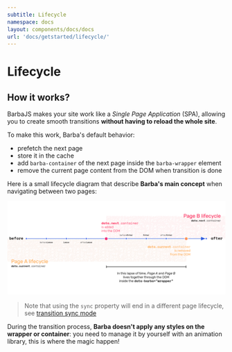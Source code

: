 ```yaml
---
subtitle: Lifecycle
namespace: docs
layout: components/docs/docs
url: 'docs/getstarted/lifecycle/'
---
```


# Lifecycle

## How it works?

BarbaJS makes your site work like a *Single Page Application* (SPA), allowing you to create smooth transitions **without having to reload the whole site**.

<!-- To make this work, Barba need to **prefetch the next page**, store it in the cache, then add `barba-container` of the next page inside the `barba-wrapper` element. At this time, both current and next page containers are **living together in the DOM**. When the transition is finished, the current container is removed from the DOM: the user have now the next page displayed in the browser. -->

To make this work, Barba's default behavior:
- prefetch the next page
- store it in the cache
- add `barba-container` of the next page inside the `barba-wrapper` element
- remove the current page content from the DOM when transition is done

Here is a small lifecycle diagram that describe **Barba's main concept** when navigating between two pages:

![Lifecycle diagram](/assets/diagram/lifecycle.png)

> Note that using the `sync` property will end in a different page lifecycle, see [transition sync mode](/docs/advanced/transitions#Sync-mode)

During the transition process, **Barba doesn't apply any styles on the wrapper or container**: you need to manage it by yourself with an animation library, this is where the magic happen!
